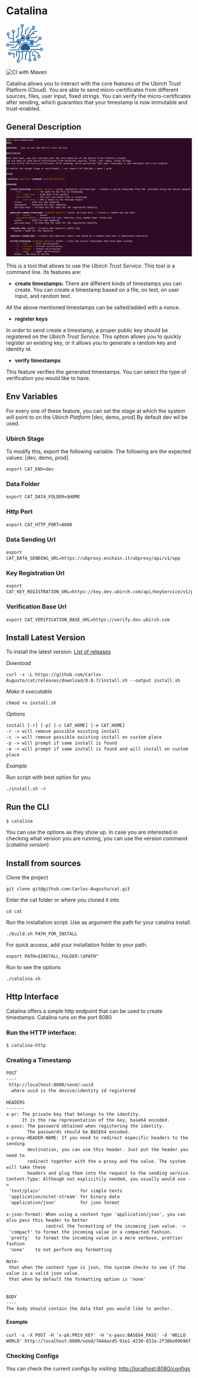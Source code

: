 # Catalina

<img src="logo.jpg" width="100">

![CI with Maven](https://github.com/Carlos-Augusto/cat/workflows/CI%20with%20Maven/badge.svg)

Catalina allows you to interact with the core features of the Ubirch Trust Platform (Cloud). You are able to send micro-certificates from different sources, files, user input, fixed strings. You can verify the micro-certificates after sending, which guaranties that your timestamp is now immutable and trust-enabled.

## General Description

![Commands](images/commandsWithDesc.png)

This is a tool that allows to use the _Ubirch Trust Service_. This tool is a command line.
Its features are:

* **create timestamps:** There are different kinds of timestamps you can create. You can create a timestamp based
on a file, on text, on user input, and random text.

All the above mentioned timestamps can be salted/added with a nonce.

* **register keys**

In order to send create a timestamp, a proper public key should be registered on the _Ubirch Trust Service_.
This option allows you to quickly register an existing key, or it allows you to generate a random key and 
identity id.

* **verify timestamps**

This feature verifies the generated timestamps. You can select the type of verification 
you would like to have. 

## Env Variables

For every one of these feature, you can set the stage at which the system will point to on the _Ubirch Platform_ [dev, demo, prod]
By default dev wil be used. 

### Ubirch Stage

To modify this, export the following variable. The following are the expected values: [dev, demo, prod]

```
export CAT_ENV=dev 
```

### Data Folder

```
export CAT_DATA_FOLDER=$HOME 
```

### Http Port

```
export CAT_HTTP_PORT=8080 
```

### Data Sending Url

```
export CAT_DATA_SENDING_URL=https://ubproxy.enchain.it/ubproxy/api/v1/upp 
```

### Key Registration Url

```
export CAT_KEY_REGISTRATION_URL=https://key.dev.ubirch.com/api/keyService/v1/pubkey 
```

### Verification Base Url

```
export CAT_VERIFICATION_BASE_URL=https://verify.dev.ubirch.com
```

## Install Latest Version

To install the latest version: [List of releases](https://github.com/Carlos-Augusto/cat/releases)

_Download_ 

```shell script
curl -s -L https://github.com/Carlos-Augusto/cat/releases/download/0.0.7/install.sh --output install.sh
```

_Make it executable_ 

```shell script
chmod +x install.sh
```

_Options_

```shell script
install [-r] [-p] [-c CAT_HOME] [-e CAT_HOME]
-r -> will remove possible existing install
-c -> will remove possible existing install on custom place
-p -> will prompt if same install is found
-e -> will prompt if same install is found and will install on custom place
```

_Example_

Run script with best option for you.
```shell script
./install.sh -r
```

## Run the CLI

```shell script
$ catalina
```

You can use the options as they show up. In case you are interested in checking what version you are running,
you can use the version command (_catalina version_)

## Install from sources

Clone the project
```shell script
git clone git@github.com:Carlos-Augusto/cat.git 
```

Enter the cat folder or where you cloned it into
```shell script
cd cat 
```

Run the installation script. Use as argument the path for your catalina install.
```shell script
./build.sh PATH_FOR_INSTALL
```

For quick access, add your installation folder to your path.
```shell script
export PATH=$INSTALL_FOLDER:\$PATH"
```

Run to see the options
```shell script
./catalina.sh
```

## Http Interface

Catalina offers a simple http endpoint that can be used to create timestamps.
Catalina runs on the port 8080

### Run the HTTP interface:

```shell script
$ catalina-http
```

### Creating a Timestamp

```
POST
----
 http://localhost:8080/send/:uuid
  where uuid is the device/identity id registered

HEADERS
-------
x-pr: The private key that belongs to the identity.
      It is the raw representation of the key, base64 encoded.
x-pass: The password obtained when registering the identity.
        The passwords should be BASE64 encoded.
x-proxy-HEADER-NAME: If you need to redirect especific headers to the sending 
        destination, you can use this header. Just put the header you need to 
        redirect together with the x-proxy and the value. The system will take these
        headers and plug them into the request to the sending service.
Content-Type: Although not explicitily needed, you usually would use ->
 'text/plain'               for simple texts  
 'application/octet-stream' for binary data
 'application/json'         for json format

x-json-format: When using a content type 'application/json', you can also pass this header to better 
               control the formatting of the incoming json value. ->
 'compact' to format the incoming value in a compacted fashion.
 'pretty'  to format the incoming value in a more verbose, prettier fashion
 'none'    to not perform any formatting

Note:
 that when the content type is json, the system checks to see if the value is a valid json value.
 that when by default the formatting option is 'none'
      

BODY
----
The body should contain the data that you would like to anchor.
```

#### Example

```shell script
curl -s -X POST -H 'x-pk:PRIV_KEY' -H 'x-pass:BASE64_PASS' -d 'HELLO WORLD' http://localhost:8080/send/7A44acd5-91e1-4230-833a-2f386e09b96f
```

### Checking Configs

You can check the current configs by visiting: [http://localhost:8080/configs](http://localhost:8080/configs)
